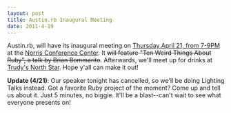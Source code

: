 ```yaml
---
layout: post
title: Austin.rb Inaugural Meeting
date: 2011-4-19
---
```


Austin.rb, will have its inaugural meeting on <a target="_blank" href="https://www.google.com/calendar/event?action=TEMPLATE&tmeid=XzZ0MjNjZWE1OGtxNDJiYTE2NTFqZWI5azZ0MWtjYmEyOHAyamViYTI3MTJqaWhpNjhwMTM0Z2hrNmsgYXVzdGlucmIub3JnX2Vpb3Fzc3FtNjhvY3UzOWZiODcxbTFtbGc0QGc&tmsrc=austinrb.org_eioqssqm68ocu39fb871m1mlg4%40group.calendar.google.com">Thursday April 21, from 7-9PM</a> at the [Norris Conference Center](http://gowalla.com/spots/189667). It <del>will feature "Ten Weird Things About Ruby", a talk by Brian Bommarito</del>. Afterwards, we'll meet up for drinks at [Trudy's North Star](http://gowalla.com/spots/59935). Hope y'all can make it out!

**Update (4/21)**: Our speaker tonight has cancelled, so we'll be doing Lighting Talks instead. Got a favorite Ruby project of the moment? Come up and tell us about it. Just 5 minutes, no biggie. It'll be a blast--can't wait to see what everyone presents on!